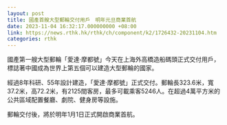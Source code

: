 ```yaml
---
layout: post
title: 國產首艘大型郵輪交付用戶　明年元旦商業首航
date: 2023-11-04 16:32:17.000000000 +08:00
link: https://news.rthk.hk/rthk/ch/component/k2/1726432-20231104.htm
categories: rthk
---
```


國產第一艘大型郵輪「愛達‧摩都號」今天在上海外高橋造船碼頭正式交付用戶，標誌著中國成為世界上第五個可以建造大型郵輪的國家。

經過8年科研、55年設計建造，「愛達‧摩都號」正式交付。郵輪長323.6米，寬37.2米，高72.2米，有2125間客房，最多可載乘客5246人。在超過4萬平方米的公共區域配置餐廳、劇院、健身房等設施。

郵輪交付後，將於明年1月1日正式開啟商業首航。
